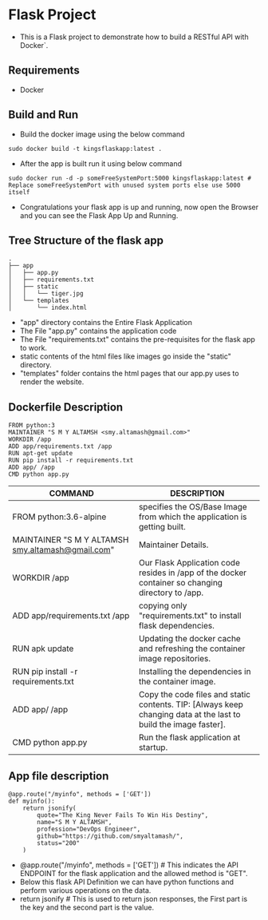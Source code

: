 # Flask Project
* This is a Flask project to demonstrate how to build a RESTful API with Docker`.

## Requirements
* Docker 

## Build and Run

* Build the docker image using the below command
```
sudo docker build -t kingsflaskapp:latest .

```
* After the app is built run it using below command
```
sudo docker run -d -p someFreeSystemPort:5000 kingsflaskapp:latest # Replace someFreeSystemPort with unused system ports else use 5000 itself 
```
* Congratulations your flask app is up and running, now open the Browser and you can see the Flask App Up and Running.

## Tree Structure of the flask app

```
.
├── app
│   ├── app.py
│   ├── requirements.txt
│   ├── static
│   │   └── tiger.jpg
│   └── templates
│       └── index.html
```

* "app" directory contains the Entire Flask Application
* The File "app.py" contains the application code
* The File "requirements.txt" contains the pre-requisites for the flask app to work.
* static contents of the html files like images go inside the "static" directory.
* "templates" folder contains the html pages that our app.py uses to render the website.

## Dockerfile Description
```
FROM python:3
MAINTAINER "S M Y ALTAMSH <smy.altamash@gmail.com>"
WORKDIR /app
ADD app/requirements.txt /app
RUN apt-get update
RUN pip install -r requirements.txt
ADD app/ /app
CMD python app.py
```

| COMMAND | DESCRIPTION |
| --- | --- |
| FROM python:3.6-alpine | specifies the OS/Base Image from which the application is getting built. |
| MAINTAINER "S M Y ALTAMSH <smy.altamash@gmail.com>" | Maintainer Details. |
| WORKDIR /app | Our Flask Application code resides in /app of the docker container so changing directory to /app. |
| ADD app/requirements.txt /app | copying only "requirements.txt" to install flask dependencies. |
| RUN apk update | Updating the docker cache and refreshing the container image repositories. |
| RUN pip install -r requirements.txt | Installing the dependencies in the container image. |
| ADD app/ /app | Copy the code files and static contents. TIP: [Always keep changing data at the last to build the image faster]. |
| CMD python app.py | Run the flask application at startup. |

## App file description
```
@app.route("/myinfo", methods = ['GET'])
def myinfo():
    return jsonify(
        quote="The King Never Fails To Win His Destiny",
        name="S M Y ALTAMSH",
        profession="DevOps Engineer",
        github="https://github.com/smyaltamash/",
        status="200"
    )
```

* @app.route("/myinfo", methods = ['GET']) # This indicates the API ENDPOINT for the flask application and the allowed method is "GET".
* Below this flask API Definition we can have python functions and perform various operations on the data.
* return jsonify # This is used to return json responses, the First part is the key and the second part is the value.
